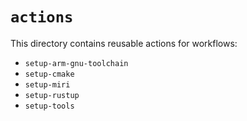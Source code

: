 # `actions`

This directory contains reusable actions for workflows:

* `setup-arm-gnu-toolchain`
* `setup-cmake`
* `setup-miri`
* `setup-rustup`
* `setup-tools`
